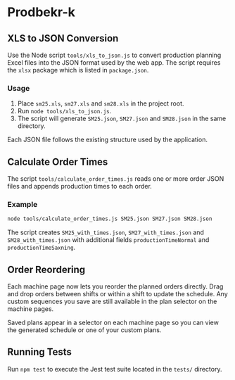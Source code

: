 # Prodbekr-k

## XLS to JSON Conversion

Use the Node script `tools/xls_to_json.js` to convert production planning Excel files into the JSON format used by the web app. The script requires the `xlsx` package which is listed in `package.json`.

### Usage

1. Place `sm25.xls`, `sm27.xls` and `sm28.xls` in the project root.
2. Run `node tools/xls_to_json.js`.
3. The script will generate `SM25.json`, `SM27.json` and `SM28.json` in the same directory.

Each JSON file follows the existing structure used by the application.

## Calculate Order Times

The script `tools/calculate_order_times.js` reads one or more order JSON files and appends production times to each order.

### Example

```bash
node tools/calculate_order_times.js SM25.json SM27.json SM28.json
```

The script creates `SM25_with_times.json`, `SM27_with_times.json` and `SM28_with_times.json` with additional fields `productionTimeNormal` and `productionTimeSaxning`.

## Order Reordering

Each machine page now lets you reorder the planned orders directly. Drag and drop
orders between shifts or within a shift to update the schedule. Any custom
sequences you save are still available in the plan selector on the machine pages.

Saved plans appear in a selector on each machine page so you can view the generated schedule or one of your custom plans.

## Running Tests

Run `npm test` to execute the Jest test suite located in the `tests/` directory.
